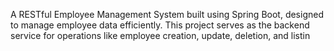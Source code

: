 A RESTful Employee Management System built using Spring Boot, designed to manage employee data efficiently. This project serves as the backend service for operations like employee creation, update, deletion, and listin
